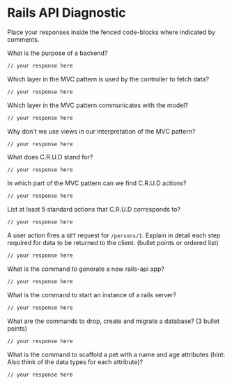 # Rails API Diagnostic

Place your responses inside the fenced code-blocks where indicated by comments.

What is the purpose of a backend?

```bash
// your response here
```

Which layer in the MVC pattern is used by the controller to fetch data?

```bash
// your response here
```

Which layer in the MVC pattern communicates with the model?

```bash
// your response here
```

Why don't we use views in our interpretation of the MVC pattern?

```bash
// your response here
```

What does C.R.U.D stand for?

```bash
// your response here
```

In which part of the MVC pattern can we find C.R.U.D actions?

```bash
// your response here
```

List at least 5 standard actions that C.R.U.D corresponds to?

```bash
// your response here
```

A user action fires a `GET` request for `/persons/1`. Explain in detail each step
required for data to be returned to the client. (bullet points or ordered list)

```bash
// your response here
```

What is the command to generate a new rails-api app?

```bash
// your response here
```

What is the command to start an instance of a rails server?

```bash
// your response here
```

What are the commands to drop, create and migrate a database? (3 bullet points)

```bash
// your response here
```

What is the command to scaffold a pet with a name and age attributes (hint:
Also think of the data types for each attribute)?

```bash
// your response here
```
